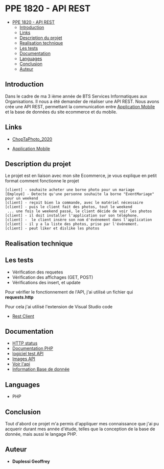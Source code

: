 # PPE 1820 - API REST

- [PPE 1820 - API REST](#ppe-1820---api-rest)
  - [Introduction](#introduction)
  - [Links](#links)
  - [Description du projet](#description-du-projet)
  - [Realisation technique](#realisation-technique)
  - [Les tests](#les-tests)
  - [Documentation](#documentation)
  - [Languages](#languages)
  - [Conclusion](#conclusion)
  - [Auteur](#auteur)

## Introduction
Dans le cadre de ma  3 ième année de BTS Services Informatiques aux Organisations. Il nous a été demander de réaliser une
API REST. Nous avons crée une API REST, permettant la communication entre [Application Mobile](https://github.com/Grezor/App_KOTLIN_2020) et la base de données du site ecommerce et du mobile.

## Links
<!-- Site Ecommerce -->
- [ChopTaPhoto_2020](https://github.com/Grezor/ChopTaPhoto_2020)
<!-- Application Android -->
- [Application Mobile](https://github.com/Grezor/App_KOTLIN_2020)

## Description du projet
Le projet est en liaison avec mon site Ecommerce, je vous explique en petit format comment fonctionne le projet

```
[client] - souhaite acheter une borne photo pour un mariage
[Employé] - Detecte qu'une personne souhaite la borne "EventMariage" pour un weekend
[client] - reçoit bien la commande, avec le matériel nécessaire
[client] - puis le client fait des photos, tout le weekend
 ... une fois le weekend passé, le client décide de voir les photos
[client] - il doit installer l'application sur son téléphone. 
[client] -  le client insère son nom d'événement dans l'application
[client] - il y a la liste des photos, prise par l'événement.
[client] - peut liker et dislike les photos
```

## Realisation technique

  ## Les tests

  - Vérification des requetes
  - Vérification des affichages (GET, POST)
  - Vérifications des insert, et update

Pour vérifier le fonctionnement de l'API, j'ai utilisé un fichier qui **requests.http**

Pour cela j'ai utilisé l'extension de Visual Studio code 
  - [Rest Client](https://marketplace.visualstudio.com/items?itemName=humao.rest-client)
  


## Documentation
  - [HTTP status](https://developer.mozilla.org/fr/docs/Web/HTTP/Status)
  - [Documentation PHP](https://www.php.net/manual/fr/)
  - [logiciel test API](https://insomnia.rest/)
  - [Images API]()
  - [Voir l'api](http://duplessigeoffrey.fr/api2/photos.php?code=EFFICOM)
  - [Information Base de donnée](https://github.com/Grezor/PPE_1820_API/blob/master/documentations/database.md)


## Languages 
- PHP

## Conclusion
Tout d'abord ce projet m'a permis d'appliquer mes connaissance que j'ai pu acquerir durant mes année d'étude, telles que la conception de la base de donnée, mais aussi le langage PHP.

## Auteur
- **Duplessi Geoffrey** 